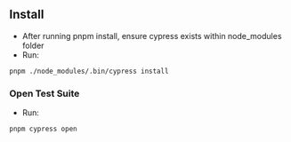 ## Install

-   After running pnpm install, ensure cypress exists within node_modules folder
-   Run:

```
pnpm ./node_modules/.bin/cypress install
```

### Open Test Suite

-   Run:

```
pnpm cypress open
```
